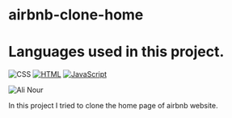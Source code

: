 # airbnb-clone-home
# Languages used in this project.
<p
 <a href="#"><img alt="CSS" src="https://img.shields.io/badge/CSS%20-%231572B6.svg?logo=css3&logoColor=white"></a>
    <a href="#"><img alt="HTML" src="https://img.shields.io/badge/HTML%20-%23E34F26.svg?logo=html5&logoColor=white"></a>
    <a href="#"><img alt="JavaScript" src="https://img.shields.io/badge/JavaScript%20-%23F7DF1E.svg?logo=javascript&logoColor=black"></a>
    <p align="left"> <img src="https://komarev.com/ghpvc/?username=alin00r&label=repo%50views&color=0ee3dc&style=flat" alt="Ali Nour" /> 
</p>
</p>
In this project I tried to clone the home page of airbnb website.
